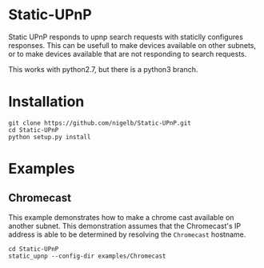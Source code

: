 # Static-UPnP
Static UPnP responds to upnp search requests with staticlly configures responses.
This can be usefull to make devices available on other subnets, or to make devices available that are not responding to search requests.

This works with python2.7, but there is a python3 branch.

# Installation
```
git clone https://github.com/nigelb/Static-UPnP.git
cd Static-UPnP
python setup.py install
```

# Examples

## Chromecast

This example demonstrates how to make a chrome cast available on another subnet.
This demonstration assumes that the Chromecast's IP address is able to be determined by resolving the `Chromecast` hostname.
```
cd Static-UPnP
static_upnp --config-dir examples/Chromecast
```
